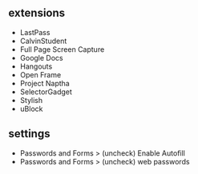 ## extensions
- LastPass
- CalvinStudent
- Full Page Screen Capture
- Google Docs
- Hangouts
- Open Frame
- Project Naptha
- SelectorGadget
- Stylish
- uBlock

## settings
- Passwords and Forms > (uncheck) Enable Autofill
- Passwords and Forms > (uncheck) web passwords
